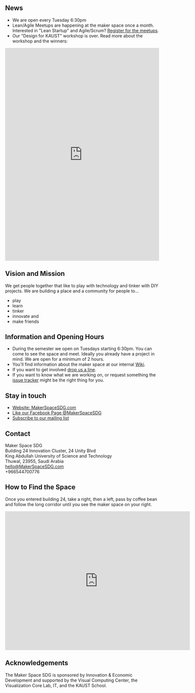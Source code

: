 ## News
* We are open every Tuesday 6:30pm
* Lean/Agile Meetups are happening at the maker space once a month. Interested in "Lean Startup" and Agile/Scrum? [Register for the meetups](https://www.meetup.com/Innovation-Study-Group/).
* Our "Design for KAUST" workshop is over. Read more about the workshop and the winners:
<iframe src="https://www.facebook.com/plugins/post.php?href=https%3A%2F%2Fwww.facebook.com%2FMakerSpaceSDG%2Fposts%2F451136695279822&width=500" width="500" height="690" style="border:none;overflow:hidden" scrolling="no" frameborder="0" allowTransparency="true"></iframe>

## Vision and Mission
We get people together that like to play with technology and tinker with DIY projects.
We are building a place and a community for people to...

* play
* learn
* tinker
* innovate and
* make friends

## Information and Opening Hours
* During the semester we open on Tuesdays starting 6:30pm. You can come to see the space and meet. Ideally you already have a project in mind. We are open for a minimum of 2 hours.
* You'll find information about the maker space at our internal [Wiki](https://github.com/MakerSpaceSDG/MakerSpace/wiki).
* If you want to get involved [drop us a line](mailto:hello@makerspacesdg.com).
* If you want to know what we are working on, or request something the [issue tracker](https://github.com/MakerSpaceSDG/MakerSpace/issues) might be the right thing for you.

## Stay in touch
* [Website: MakerSpaceSDG.com](http://MakerSpaceSDG.com)
* [Like our Facebook Page @MakerSpaceSDG](https://www.facebook.com/MakerSpaceSDG/)
* [Subscribe to our mailing list](http://facebook.us13.list-manage.com/subscribe?u=e4c161b70aea7a53d9c9c1c54&id=a21fb611fb)

## Contact

Maker Space SDG  
Building 24
Innovation Cluster, 24 Unity Blvd  
King Abdullah University of Science and Technology  
Thuwal, 23955, Saudi Arabia  
hello@MakerSpaceSDG.com  
+966544700776

## How to Find the Space
Once you entered building 24, take a right, then a left, pass by coffee bean and follow the long corridor until you see the maker space on your right.

<iframe src="https://www.google.com/maps/embed?pb=!1m18!1m12!1m3!1d1355.7676530211224!2d39.10714552353301!3d22.30635509114158!2m3!1f0!2f0!3f0!3m2!1i1024!2i768!4f13.1!3m3!1m2!1s0x0%3A0xf3adec055d62032a!2sMaker+Space!5e0!3m2!1sen!2s!4v1488454545564" width="600" height="450" frameborder="0" style="border:0" allowfullscreen></iframe>

## Acknowledgements
The Maker Space SDG is sponsored by Innovation & Economic Development and supported by the Visual Computing Center, the Visualization Core Lab, IT, and the KAUST School.

<script>
  window.fbAsyncInit = function() {
    FB.init({
      appId            : '2018389535046416',
      autoLogAppEvents : true,
      xfbml            : true,
      version          : 'v2.11'
    });
  };

  (function(d, s, id){
     var js, fjs = d.getElementsByTagName(s)[0];
     if (d.getElementById(id)) {return;}
     js = d.createElement(s); js.id = id;
     js.src = "https://connect.facebook.net/en_US/sdk.js";
     fjs.parentNode.insertBefore(js, fjs);
   }(document, 'script', 'facebook-jssdk'));
</script>
<div class="fb-customerchat"
 page_id="126758287717666"
 ref="source=homepage"
 minimized="false">
</div>

